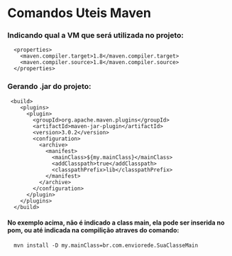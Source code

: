 # Comandos Uteis Maven

### Indicando qual a VM que será utilizada no projeto:

```
  <properties>
    <maven.compiler.target>1.8</maven.compiler.target>
    <maven.compiler.source>1.8</maven.compiler.source>
  </properties>
```


### Gerando .jar do projeto:
```
 <build>
    <plugins>      
      <plugin>
        <groupId>org.apache.maven.plugins</groupId>
        <artifactId>maven-jar-plugin</artifactId>
        <version>3.0.2</version>
        <configuration>
          <archive>
            <manifest>
              <mainClass>${my.mainClass}</mainClass>
              <addClasspath>true</addClasspath>
              <classpathPrefix>lib</classpathPrefix>
            </manifest>
          </archive>
        </configuration>
      </plugin>
    </plugins>
  </build>
```

#### No exemplo acima, não é indicado a class main, ela pode ser inserida no pom, ou até indicada na compilição atraves do comando: 
```  
  mvn install -D my.mainClass=br.com.enviorede.SuaClasseMain
```